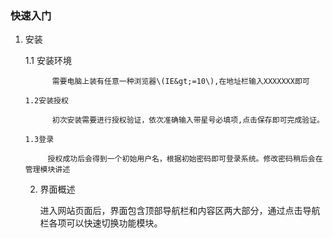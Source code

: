 ### 快速入门

1.  安装

       1.1 安装环境

              需要电脑上装有任意一种浏览器\(IE&gt;=10\),在地址栏输入XXXXXXX即可

        1.2安装授权 

              初次安装需要进行授权验证，依次准确输入带星号必填项,点击保存即可完成验证。

        1.3登录

             授权成功后会得到一个初始用户名，根据初始密码即可登录系统。修改密码稍后会在管理模块讲述

    2. 界面概述

         进入网站页面后，界面包含顶部导航栏和内容区两大部分，通过点击导航栏各项可以快速切换功能模块。



